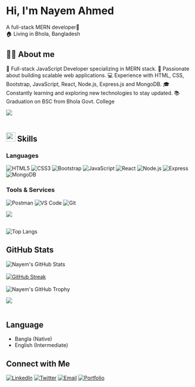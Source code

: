 # Hi, I'm Nayem Ahmed
A full-stack MERN developer🌌 <br>
🏠 Living in Bhola, Bangladesh <br>
 ## 👨‍🏫 About me
 🌟 Full-stack JavaScript Developer specializing in MERN stack.
🚀 Passionate about building scalable web applications.
💻 Experience with HTML, CSS, Bootstrap, JavaScript, React, Node.js, Express.js and MongoDB.
🎓 Constantly learning and exploring new technologies to stay updated.
📚 Graduation on BSC from Bhola Govt. College

<img src="https://user-images.githubusercontent.com/73097560/115834477-dbab4500-a447-11eb-908a-139a6edaec5c.gif"><br><br>

## <img src="https://media2.giphy.com/media/QssGEmpkyEOhBCb7e1/giphy.gif?cid=ecf05e47a0n3gi1bfqntqmob8g9aid1oyj2wr3ds3mg700bl&rid=giphy.gif" width ="25"><b> Skills</b>

 ### Languages

![HTML5](https://img.shields.io/badge/-HTML5-000000?style=for-the-badge&logo=html5&logoColor=E34F26)
![CSS3](https://img.shields.io/badge/-CSS3-000000?style=for-the-badge&logo=css3&logoColor=1572B6)
![Bootstrap](https://img.shields.io/badge/-Bootstrap-000000?style=for-the-badge&logo=bootstrap&logoColor=563D7C)
![JavaScript](https://img.shields.io/badge/-JavaScript-000000?style=for-the-badge&logo=javascript&logoColor=F7DF1E)
![React](https://img.shields.io/badge/-React-000000?style=for-the-badge&logo=react&logoColor=61DAFB)
![Node.js](https://img.shields.io/badge/-Node.js-000000?style=for-the-badge&logo=node.js&logoColor=8CC84B)
![Express](https://img.shields.io/badge/-Express-000000?style=for-the-badge&logo=express&logoColor=000000)
![MongoDB](https://img.shields.io/badge/-MongoDB-000000?style=for-the-badge&logo=mongodb&logoColor=47A248)

### Tools & Services

![Postman](https://img.shields.io/badge/-Postman-000000?style=for-the-badge&logo=postman&logoColor=FF6C37)
![VS Code](https://img.shields.io/badge/-VS_Code-000000?style=for-the-badge&logo=visualstudiocode&logoColor=0078D4)
![Git](https://img.shields.io/badge/-Git-000000?style=for-the-badge&logo=git&logoColor=F05032)

<img src="https://user-images.githubusercontent.com/73097560/115834477-dbab4500-a447-11eb-908a-139a6edaec5c.gif"><br><br>

![Top Langs](https://github-readme-stats.vercel.app/api/top-langs/?username=nayemalways&layout=compact&theme=radical)


## GitHub Stats
![Nayem's GitHub Stats](https://github-readme-stats.vercel.app/api?username=nayemalways&show_icons=true&theme=radical) <br> <br>
[![GitHub Streak](https://streak-stats.demolab.com/?user=DenverCoder1&theme=dark)](https://git.io/streak-stats) <br> <br>
![Nayem's GitHub Trophy](https://github-profile-trophy.vercel.app/?username=nayemalways&theme=radical&row=1&column=7&margin-h=15&margin-w=5&no-bg=true%22%20alt=%22TROPHY) 


<img src="https://user-images.githubusercontent.com/73097560/115834477-dbab4500-a447-11eb-908a-139a6edaec5c.gif"><br><br>

## Language
* Bangla (Native)  
* English (Intermediate)
 
 ## Connect with Me

[![LinkedIn](https://img.shields.io/badge/-LinkedIn-0A66C2?style=for-the-badge&logo=linkedin&logoColor=white)](https://www.linkedin.com/in/nayemalways)
[![Twitter](https://img.shields.io/badge/-Twitter-1DA1F2?style=for-the-badge&logo=twitter&logoColor=white)](https://twitter.com/nayemalways)
[![Email](https://img.shields.io/badge/-Email-D14836?style=for-the-badge&logo=gmail&logoColor=white)](mailto:nishanahmed13913@gmail.com)
[![Portfolio](https://img.shields.io/badge/-Portfolio-000000?style=for-the-badge&logo=github&logoColor=white)](https://www.linkedin.com/in/nayemalways)


























